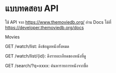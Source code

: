 # แบบทดสอบ API
ใช้ API จาก https://www.themoviedb.org/
อ่าน Docs ได้ที่ https://developer.themoviedb.org/docs

Movies

GET /watch/list: ดึงข้อมูลหนังทั้งหมด

GET /watch/list/{id}: ดึงรายละเอียดของหนังที่ดู

GET /search/?q=xxxx: ค้นหารายการหนังจากชื่อ


